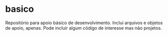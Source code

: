 # basico
Repositório para apoio básico de desenvolvimento.
Inclui arquivos e objetos de apoio, apenas.
Pode incluir algum código de interesse mas não projetos.
